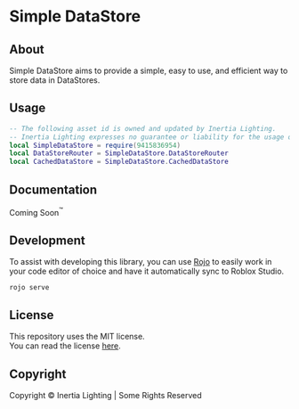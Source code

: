 # Simple DataStore

## About
Simple DataStore aims to provide a simple, easy to use, and efficient way to store data in DataStores.

## Usage
```lua
-- The following asset id is owned and updated by Inertia Lighting.
-- Inertia Lighting expresses no guarantee or liability for the usage of this asset id.
local SimpleDataStore = require(9415836954)
local DataStoreRouter = SimpleDataStore.DataStoreRouter
local CachedDataStore = SimpleDataStore.CachedDataStore
```

## Documentation
Coming Soon<sup>:tm:</sup>

## Development
To assist with developing this library, you can use [Rojo](https://rojo.space/) to easily work in your code editor of choice and have it automatically sync to Roblox Studio.
```
rojo serve
```

## License

This repository uses the MIT license.  
You can read the license [here](./LICENSE.md).

## Copyright
Copyright &copy; Inertia Lighting | Some Rights Reserved
